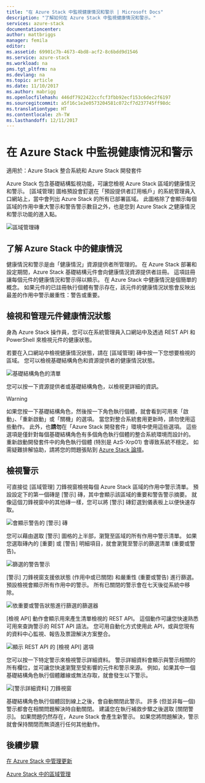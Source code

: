 ```yaml
---
title: "在 Azure Stack 中監視健康情況和警示 | Microsoft Docs"
description: "了解如何在 Azure Stack 中監視健康情況和警示。"
services: azure-stack
documentationcenter: 
author: mattbriggs
manager: femila
editor: 
ms.assetid: 69901c7b-4673-4bd8-acf2-8c6bdd9d1546
ms.service: azure-stack
ms.workload: na
pms.tgt_pltfrm: na
ms.devlang: na
ms.topic: article
ms.date: 11/10/2017
ms.author: mabrigg
ms.openlocfilehash: 446df7922422ccfcf3fbb92ecf153c6dec2f6197
ms.sourcegitcommit: a5f16c1e2e0573204581c072cf7d237745ff98dc
ms.translationtype: HT
ms.contentlocale: zh-TW
ms.lasthandoff: 12/11/2017
---
```

# <a name="monitor-health-and-alerts-in-azure-stack"></a>在 Azure Stack 中監視健康情況和警示

適用於：Azure Stack 整合系統和 Azure Stack 開發套件

Azure Stack 包含基礎結構監視功能，可讓您檢視 Azure Stack 區域的健康情況和警示。 [區域管理] 圖格預設會釘選在「預設提供者訂用帳戶」的系統管理員入口網站上，當中會列出 Azure Stack 的所有已部署區域。 此圖格除了會顯示每個區域的作用中重大警示和警告警示數目之外，也是您到 Azure Stack 之健康情況和警示功能的進入點。

 ![區域管理磚](media/azure-stack-monitor-health/image1.png)

 ## <a name="understand-health-in-azure-stack"></a>了解 Azure Stack 中的健康情況

 健康情況和警示是由「健康情況」資源提供者所管理的。 在 Azure Stack 部署和設定期間，Azure Stack 基礎結構元件會向健康情況資源提供者註冊。 這項註冊讓每個元件的健康情況和警示得以顯示。 在 Azure Stack 中健康情況是個簡單的概念。 如果元件的已註冊執行個體有警示存在，該元件的健康情況狀態會反映出最差的作用中警示嚴重性：警告或重要。
 
 ## <a name="view-and-manage-component-health-state"></a>檢視和管理元件健康情況狀態
 
 身為 Azure Stack 操作員，您可以在系統管理員入口網站中及透過 REST API 和 PowerShell 來檢視元件的健康狀態。
 
若要在入口網站中檢視健康情況狀態，請在 [區域管理] 磚中按一下您想要檢視的區域。 您可以檢視基礎結構角色和資源提供者的健康情況狀態。

![基礎結構角色的清單](media/azure-stack-monitor-health/image2.png)

您可以按一下資源提供者或基礎結構角色，以檢視更詳細的資訊。

> [!WARNING]
>如果您按一下基礎結構角色，然後按一下角色執行個體，就會看到可用來「啟動」、「重新啟動」或「關機」的選項。 當您對整合系統套用更新時，請勿使用這些動作。 此外，也**請勿**在「Azure Stack 開發套件」環境中使用這些選項。 這些選項是僅針對每個基礎結構角色有多個角色執行個體的整合系統環境而設計的。 重新啟動開發套件中的角色執行個體 (特別是 AzS-Xrp01) 會導致系統不穩定。 如需疑難排解協助，請將您的問題張貼到 [Azure Stack 論壇](https://aka.ms/azurestackforum)。
>
 
## <a name="view-alerts"></a>檢視警示

可直接從 [區域管理] 刀鋒視窗檢視每個 Azure Stack 區域的作用中警示清單。 預設設定下的第一個磚是 [警示] 磚，其中會顯示該區域的重要和警告警示摘要。 就像這個刀鋒視窗中的其他磚一樣，您可以將 [警示] 磚釘選到儀表板上以便快速存取。   

![會顯示警告的 [警示] 磚](media/azure-stack-monitor-health/image3.png)

您可以藉由選取 [警示] 圖格的上半部，瀏覽至區域的所有作用中警示清單。 如果您選取磚內的 [重要] 或 [警告] 明細項目，就會瀏覽至警示的篩選清單 (重要或警告)。 

![篩選的警告警示](media/azure-stack-monitor-health/image4.png)
  
[警示] 刀鋒視窗支援依狀態 (作用中或已關閉) 和嚴重性 (重要或警告) 進行篩選。 預設檢視會顯示所有作用中的警示。 所有已關閉的警示會在七天後從系統中移除。

![依重要或警告狀態進行篩選的篩選器](media/azure-stack-monitor-health/image5.png)

[檢視 API] 動作會顯示用來產生清單檢視的 REST API。 這個動作可讓您快速熟悉可用來查詢警示的 REST API 語法。 您可用自動化方式使用此 API，或與您現有的資料中心監視、報告及票證解決方案整合。 

![顯示 REST API 的 [檢視 API] 選項](media/azure-stack-monitor-health/image6.png)

您可以按一下特定警示來檢視警示詳細資料。 警示詳細資料會顯示與警示相關的所有欄位，並可讓您快速瀏覽至受影響的元件和警示來源。 例如，如果其中一個基礎結構角色執行個體離線或無法存取，就會發生以下警示。  

![[警示詳細資料] 刀鋒視窗](media/azure-stack-monitor-health/image7.png)

基礎結構角色執行個體回到線上之後，會自動關閉此警示。 許多 (但並非每一個) 警示都會在相關問題解決時自動關閉。 建議您在執行補救步驟之後選取 [關閉警示]。 如果問題仍然存在，Azure Stack 會產生新警示。 如果您將問題解決，警示就會保持關閉而無須進行任何其他動作。

## <a name="next-steps"></a>後續步驟

[在 Azure Stack 中管理更新](azure-stack-updates.md)

[Azure Stack 中的區域管理](azure-stack-region-management.md)

